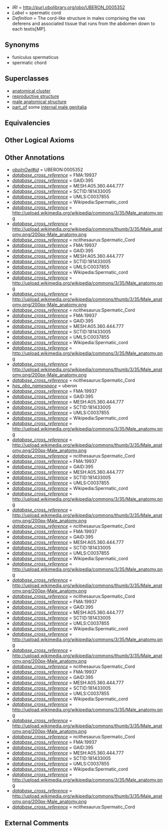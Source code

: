  * *IRI* = http://purl.obolibrary.org/obo/UBERON_0005352
 * *Label* = spermatic cord
 * *Definition* = The cord-like structure in males comprising the vas deferens and associated tissue that runs from the abdomen down to each testis[MP].

## Synonyms

 * funiculus spermaticus
 * spermatic chord

## Superclasses

 * [anatomical cluster](../../UBERON/77/UBERON_0000477.md)
 * [reproductive structure](../../UBERON/56/UBERON_0005156.md)
 * [male anatomical structure](../../UBERON/03/UBERON_0014403.md)
 * [part_of](../../BFO/50/BFO_0000050.md) some [internal male genitalia](../../UBERON/54/UBERON_0004054.md)

## Equivalencies


## Other Logical Axioms


## Other Annotations

 * *[oboInOwl#id](../../id/oboInOwl#id.md)* = UBERON:0005352
 * *[database_cross_reference](../../ef/oboInOwl#hasDbXref.md)* = FMA:19937
 * *[database_cross_reference](../../ef/oboInOwl#hasDbXref.md)* = GAID:395
 * *[database_cross_reference](../../ef/oboInOwl#hasDbXref.md)* = MESH:A05.360.444.777
 * *[database_cross_reference](../../ef/oboInOwl#hasDbXref.md)* = SCTID:181433005
 * *[database_cross_reference](../../ef/oboInOwl#hasDbXref.md)* = UMLS:C0037855
 * *[database_cross_reference](../../ef/oboInOwl#hasDbXref.md)* = Wikipedia:Spermatic_cord
 * *[database_cross_reference](../../ef/oboInOwl#hasDbXref.md)* = http://upload.wikimedia.org/wikipedia/commons/3/35/Male_anatomy.png
 * *[database_cross_reference](../../ef/oboInOwl#hasDbXref.md)* = http://upload.wikimedia.org/wikipedia/commons/thumb/3/35/Male_anatomy.png/200px-Male_anatomy.png
 * *[database_cross_reference](../../ef/oboInOwl#hasDbXref.md)* = ncithesaurus:Spermatic_Cord
 * *[database_cross_reference](../../ef/oboInOwl#hasDbXref.md)* = FMA:19937
 * *[database_cross_reference](../../ef/oboInOwl#hasDbXref.md)* = GAID:395
 * *[database_cross_reference](../../ef/oboInOwl#hasDbXref.md)* = MESH:A05.360.444.777
 * *[database_cross_reference](../../ef/oboInOwl#hasDbXref.md)* = SCTID:181433005
 * *[database_cross_reference](../../ef/oboInOwl#hasDbXref.md)* = UMLS:C0037855
 * *[database_cross_reference](../../ef/oboInOwl#hasDbXref.md)* = Wikipedia:Spermatic_cord
 * *[database_cross_reference](../../ef/oboInOwl#hasDbXref.md)* = http://upload.wikimedia.org/wikipedia/commons/3/35/Male_anatomy.png
 * *[database_cross_reference](../../ef/oboInOwl#hasDbXref.md)* = http://upload.wikimedia.org/wikipedia/commons/thumb/3/35/Male_anatomy.png/200px-Male_anatomy.png
 * *[database_cross_reference](../../ef/oboInOwl#hasDbXref.md)* = ncithesaurus:Spermatic_Cord
 * *[database_cross_reference](../../ef/oboInOwl#hasDbXref.md)* = FMA:19937
 * *[database_cross_reference](../../ef/oboInOwl#hasDbXref.md)* = GAID:395
 * *[database_cross_reference](../../ef/oboInOwl#hasDbXref.md)* = MESH:A05.360.444.777
 * *[database_cross_reference](../../ef/oboInOwl#hasDbXref.md)* = SCTID:181433005
 * *[database_cross_reference](../../ef/oboInOwl#hasDbXref.md)* = UMLS:C0037855
 * *[database_cross_reference](../../ef/oboInOwl#hasDbXref.md)* = Wikipedia:Spermatic_cord
 * *[database_cross_reference](../../ef/oboInOwl#hasDbXref.md)* = http://upload.wikimedia.org/wikipedia/commons/3/35/Male_anatomy.png
 * *[database_cross_reference](../../ef/oboInOwl#hasDbXref.md)* = http://upload.wikimedia.org/wikipedia/commons/thumb/3/35/Male_anatomy.png/200px-Male_anatomy.png
 * *[database_cross_reference](../../ef/oboInOwl#hasDbXref.md)* = ncithesaurus:Spermatic_Cord
 * *[has_obo_namespace](../../ce/oboInOwl#hasOBONamespace.md)* = uberon
 * *[database_cross_reference](../../ef/oboInOwl#hasDbXref.md)* = FMA:19937
 * *[database_cross_reference](../../ef/oboInOwl#hasDbXref.md)* = GAID:395
 * *[database_cross_reference](../../ef/oboInOwl#hasDbXref.md)* = MESH:A05.360.444.777
 * *[database_cross_reference](../../ef/oboInOwl#hasDbXref.md)* = SCTID:181433005
 * *[database_cross_reference](../../ef/oboInOwl#hasDbXref.md)* = UMLS:C0037855
 * *[database_cross_reference](../../ef/oboInOwl#hasDbXref.md)* = Wikipedia:Spermatic_cord
 * *[database_cross_reference](../../ef/oboInOwl#hasDbXref.md)* = http://upload.wikimedia.org/wikipedia/commons/3/35/Male_anatomy.png
 * *[database_cross_reference](../../ef/oboInOwl#hasDbXref.md)* = http://upload.wikimedia.org/wikipedia/commons/thumb/3/35/Male_anatomy.png/200px-Male_anatomy.png
 * *[database_cross_reference](../../ef/oboInOwl#hasDbXref.md)* = ncithesaurus:Spermatic_Cord
 * *[database_cross_reference](../../ef/oboInOwl#hasDbXref.md)* = FMA:19937
 * *[database_cross_reference](../../ef/oboInOwl#hasDbXref.md)* = GAID:395
 * *[database_cross_reference](../../ef/oboInOwl#hasDbXref.md)* = MESH:A05.360.444.777
 * *[database_cross_reference](../../ef/oboInOwl#hasDbXref.md)* = SCTID:181433005
 * *[database_cross_reference](../../ef/oboInOwl#hasDbXref.md)* = UMLS:C0037855
 * *[database_cross_reference](../../ef/oboInOwl#hasDbXref.md)* = Wikipedia:Spermatic_cord
 * *[database_cross_reference](../../ef/oboInOwl#hasDbXref.md)* = http://upload.wikimedia.org/wikipedia/commons/3/35/Male_anatomy.png
 * *[database_cross_reference](../../ef/oboInOwl#hasDbXref.md)* = http://upload.wikimedia.org/wikipedia/commons/thumb/3/35/Male_anatomy.png/200px-Male_anatomy.png
 * *[database_cross_reference](../../ef/oboInOwl#hasDbXref.md)* = ncithesaurus:Spermatic_Cord
 * *[database_cross_reference](../../ef/oboInOwl#hasDbXref.md)* = FMA:19937
 * *[database_cross_reference](../../ef/oboInOwl#hasDbXref.md)* = GAID:395
 * *[database_cross_reference](../../ef/oboInOwl#hasDbXref.md)* = MESH:A05.360.444.777
 * *[database_cross_reference](../../ef/oboInOwl#hasDbXref.md)* = SCTID:181433005
 * *[database_cross_reference](../../ef/oboInOwl#hasDbXref.md)* = UMLS:C0037855
 * *[database_cross_reference](../../ef/oboInOwl#hasDbXref.md)* = Wikipedia:Spermatic_cord
 * *[database_cross_reference](../../ef/oboInOwl#hasDbXref.md)* = http://upload.wikimedia.org/wikipedia/commons/3/35/Male_anatomy.png
 * *[database_cross_reference](../../ef/oboInOwl#hasDbXref.md)* = http://upload.wikimedia.org/wikipedia/commons/thumb/3/35/Male_anatomy.png/200px-Male_anatomy.png
 * *[database_cross_reference](../../ef/oboInOwl#hasDbXref.md)* = ncithesaurus:Spermatic_Cord
 * *[database_cross_reference](../../ef/oboInOwl#hasDbXref.md)* = FMA:19937
 * *[database_cross_reference](../../ef/oboInOwl#hasDbXref.md)* = GAID:395
 * *[database_cross_reference](../../ef/oboInOwl#hasDbXref.md)* = MESH:A05.360.444.777
 * *[database_cross_reference](../../ef/oboInOwl#hasDbXref.md)* = SCTID:181433005
 * *[database_cross_reference](../../ef/oboInOwl#hasDbXref.md)* = UMLS:C0037855
 * *[database_cross_reference](../../ef/oboInOwl#hasDbXref.md)* = Wikipedia:Spermatic_cord
 * *[database_cross_reference](../../ef/oboInOwl#hasDbXref.md)* = http://upload.wikimedia.org/wikipedia/commons/3/35/Male_anatomy.png
 * *[database_cross_reference](../../ef/oboInOwl#hasDbXref.md)* = http://upload.wikimedia.org/wikipedia/commons/thumb/3/35/Male_anatomy.png/200px-Male_anatomy.png
 * *[database_cross_reference](../../ef/oboInOwl#hasDbXref.md)* = ncithesaurus:Spermatic_Cord
 * *[database_cross_reference](../../ef/oboInOwl#hasDbXref.md)* = FMA:19937
 * *[database_cross_reference](../../ef/oboInOwl#hasDbXref.md)* = GAID:395
 * *[database_cross_reference](../../ef/oboInOwl#hasDbXref.md)* = MESH:A05.360.444.777
 * *[database_cross_reference](../../ef/oboInOwl#hasDbXref.md)* = SCTID:181433005
 * *[database_cross_reference](../../ef/oboInOwl#hasDbXref.md)* = UMLS:C0037855
 * *[database_cross_reference](../../ef/oboInOwl#hasDbXref.md)* = Wikipedia:Spermatic_cord
 * *[database_cross_reference](../../ef/oboInOwl#hasDbXref.md)* = http://upload.wikimedia.org/wikipedia/commons/3/35/Male_anatomy.png
 * *[database_cross_reference](../../ef/oboInOwl#hasDbXref.md)* = http://upload.wikimedia.org/wikipedia/commons/thumb/3/35/Male_anatomy.png/200px-Male_anatomy.png
 * *[database_cross_reference](../../ef/oboInOwl#hasDbXref.md)* = ncithesaurus:Spermatic_Cord
 * *[database_cross_reference](../../ef/oboInOwl#hasDbXref.md)* = FMA:19937
 * *[database_cross_reference](../../ef/oboInOwl#hasDbXref.md)* = GAID:395
 * *[database_cross_reference](../../ef/oboInOwl#hasDbXref.md)* = MESH:A05.360.444.777
 * *[database_cross_reference](../../ef/oboInOwl#hasDbXref.md)* = SCTID:181433005
 * *[database_cross_reference](../../ef/oboInOwl#hasDbXref.md)* = UMLS:C0037855
 * *[database_cross_reference](../../ef/oboInOwl#hasDbXref.md)* = Wikipedia:Spermatic_cord
 * *[database_cross_reference](../../ef/oboInOwl#hasDbXref.md)* = http://upload.wikimedia.org/wikipedia/commons/3/35/Male_anatomy.png
 * *[database_cross_reference](../../ef/oboInOwl#hasDbXref.md)* = http://upload.wikimedia.org/wikipedia/commons/thumb/3/35/Male_anatomy.png/200px-Male_anatomy.png
 * *[database_cross_reference](../../ef/oboInOwl#hasDbXref.md)* = ncithesaurus:Spermatic_Cord

## External Comments

